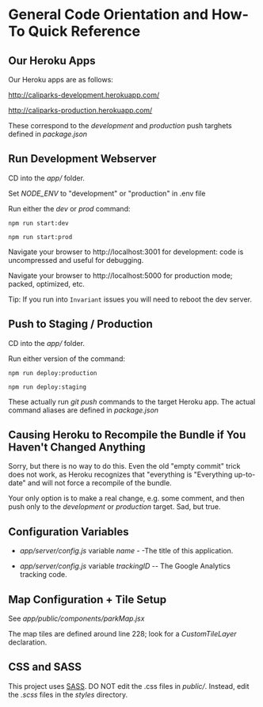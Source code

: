 # General Code Orientation and How-To Quick Reference

## Our Heroku Apps

Our Heroku apps are as follows:

http://caliparks-development.herokuapp.com/

http://caliparks-production.herokuapp.com/

These correspond to the *development* and *production* push targhets defined in *package.json*


## Run Development Webserver

CD into the *app/* folder.

Set *NODE_ENV* to "development" or "production" in .env file

Run either the *dev* or *prod* command:
```
npm run start:dev

npm run start:prod
```

Navigate your browser to http://localhost:3001 for development: code is uncompressed and useful for debugging.

Navigate your browser to http://localhost:5000 for production mode; packed, optimized, etc.

Tip: If you run into `Invariant` issues you will need to reboot the dev server.


## Push to Staging / Production

CD into the *app/* folder.

Run either version of the command:

```
npm run deploy:production

npm run deploy:staging
```

These actually run *git push* commands to the target Heroku app. The actual command aliases are defined in *package.json*


## Causing Heroku to Recompile the Bundle if You Haven't Changed Anything

Sorry, but there is no way to do this. Even the old "empty commit" trick does not work, as Heroku recognizes that "everything is "Everything up-to-date" and will not force a recompile of the bundle.

Your only option is to make a real change, e.g. some comment, and then push only to the *development* or *production* target. Sad, but true.


## Configuration Variables

* *app/server/config.js* variable *name* - -The title of this application.

* *app/server/config.js* variable *trackingID* -- The Google Analytics tracking code.


## Map Configuration + Tile Setup

See *app/public/components/parkMap.jsx*

The map tiles are defined around line 228;  look for a *CustomTileLayer* declaration.


## CSS and SASS

This project uses [SASS](http://sass-lang.com/). DO NOT edit the .css files in *public/*. Instead, edit the *.scss* files in the *styles* directory.
